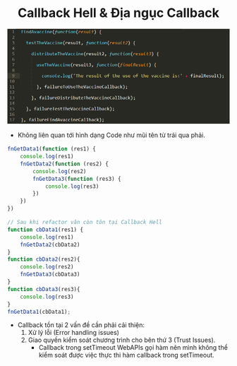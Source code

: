 # <div align="center">Callback Hell & Địa ngục Callback</div>

!["ádf"](call_back_hell.png)

- Không liên quan tới hình dạng Code như mũi tên từ trái qua phải.

```Javascript
fnGetData1(function (res1) {
	console.log(res1)
	fnGetData2(function (res2) {
		console.log(res2)
		fnGetData3(function (res3) {
			console.log(res3)
		})
	})
})
```

```Javascript
// Sau khi refactor vân còn tôn tại Callback Hell
function cbData1(res1) {
	console.log(res1)
	fnGetData2(cbData2)
}
function cbData2(res2){
	console.log(res2)
	fnGetData3(cbData3)
}
function cbData3(res3){
	console.log(res3)
}
fnGetData1(cbData1);
```

- Callback tồn tại 2 vấn đề cần phải cải thiện:
  1.  Xử lý lỗi (Error handling issues)
  2.  Giao quyền kiểm soát chương trình cho bên thứ 3 (Trust Issues).
      - Callback trong setTimeout WebAPIs gọi hàm nên mình không thể kiểm soát được việc thực thi hàm callback trong setTimeout.
